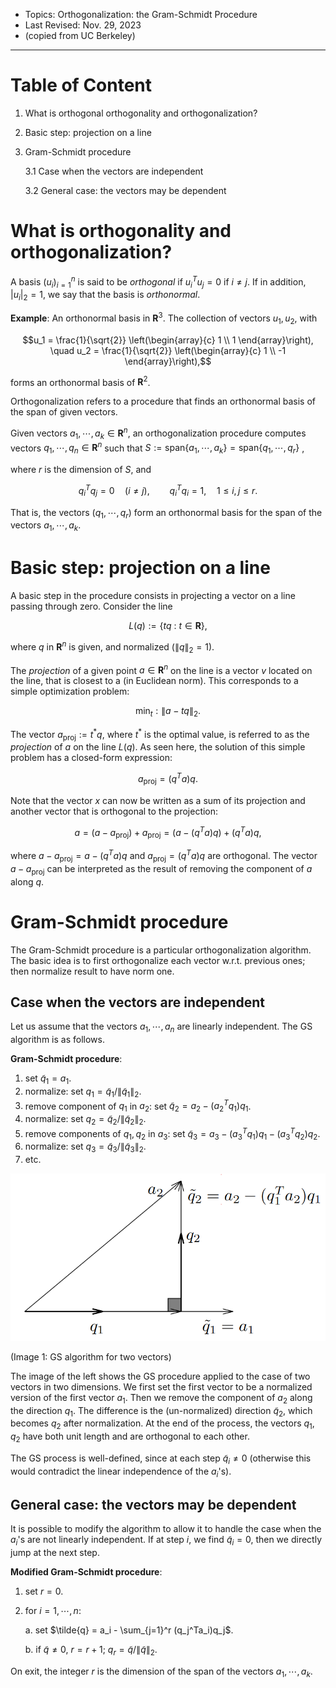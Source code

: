 - Topics: Orthogonalization: the Gram-Schmidt Procedure
- Last Revised: Nov. 29, 2023
- (copied from UC Berkeley)

---

# Table of Content
1. What is orthogonal orthogonality and orthogonalization?
2. Basic step: projection on a line
3. Gram-Schmidt procedure
   
   3.1 Case when the vectors are independent
   
   3.2 General case: the vectors may be dependent   

# What is orthogonality and orthogonalization?

A basis $(u_i)_{i=1}^n$ is said to be *orthogonal* if $u_i^Tu_j = 0$ if $i \ne j$. If in addition, $|u_i|_2 = 1$, we say that the basis is *orthonormal*.

**Example**: An orthonormal basis in $\mathbf{R}^3$. The collection of vectors ${u_1,u_2}$, with

$$u_1 = \frac{1}{\sqrt{2}} \left(\begin{array}{c} 1 \\ 1 \end{array}\right), \quad u_2 = \frac{1}{\sqrt{2}} \left(\begin{array}{c} 1 \\ -1 \end{array}\right),$$

forms an orthonormal basis of $\mathbf{R}^2$.

Orthogonalization refers to a procedure that finds an orthonormal basis of the span of given vectors. 

Given vectors $a_1,\cdots,a_k \in \mathbf{R}^n$, an orthogonalization procedure computes vectors $q_1,\cdots,q_n \in \mathbf{R}^n$ such that $S:=\text{span} \left\{ a_1, \cdots, a_k \right\} = \text{span} \left\{ q_1,\cdots, q_r \right\}$ ,

where $r$ is the dimension of $S$, and

$$q_i^Tq_j = 0 \quad (i\ne j), \qquad q_i^Tq_i = 1 , \quad 1\le i,j \le r.$$

That is, the vectors $(q_1,\cdots,q_r)$ form an orthonormal basis for the span of the vectors $a_1,\cdots,a_k$.

# Basic step: projection on a line

A basic step in the procedure consists in projecting a vector on a line passing through zero. Consider the line

$$L(q) := \left\{ tq \ :\  t \in \mathbf{R} \right\} ,$$

where $q$ in $\mathbf{R}^n$ is given, and normalized ($\|q\|_2 = 1$).

The *projection* of a given point $a \in \mathbf{R}^n$ on the line is a vector $v$ located on the line, that is closest to a (in Euclidean norm). This corresponds to a simple optimization problem:

$$\min_t : \|a - tq\|_2.$$

The vector $a_{\mathrm{proj}} := t^\ast q$, where $t^\ast$ is the optimal value, is referred to as the *projection* of $a$ on the line $L(q)$. As seen here, the solution of this simple problem has a closed-form expression:

$$a_{\mathrm{proj}} = (q^Ta) q.$$

Note that the vector $x$ can now be written as a sum of its projection and another vector that is orthogonal to the projection:

$$a = (a-a_{\text{proj}}) + a_{\text{proj}} = (a-(q^Ta)q) + (q^Ta)q,$$

where $a-a_{\text{proj}} = a-(q^Ta)q$ and $a_{\text{proj}} = (q^Ta)q$ are orthogonal. The vector $a-a_{\text{proj}}$ can be interpreted as the result of removing the component of $a$ along $q$.

# Gram-Schmidt procedure

The Gram-Schmidt procedure is a particular orthogonalization algorithm. The basic idea is to first orthogonalize each vector w.r.t. previous ones; then normalize result to have norm one.

## Case when the vectors are independent

Let us assume that the vectors $a_1,\cdots,a_n$ are linearly independent. The GS algorithm is as follows.

**Gram-Schmidt procedure**:

1. set $\tilde{q}_1 = a_1$.
2. normalize: set $q_1 = \tilde{q}_1 / \|\tilde{q}_1\|_2$.
3. remove component of $q_1$ in $a_2$: set $\tilde{q}_2 = a_2 - (a_2^Tq_1)q_1$.
4. normalize: set $q_2 = \tilde{q}_2/\|\tilde{q}_2\|_2$.
5. remove components of $q_1,q_2$ in $a_3$: set $\tilde{q}_3 = a_3 - (a_3^Tq_1)q_1 - (a_3^Tq_2)q_2$.
6. normalize: set $q_3 = \tilde{q}_3/\|\tilde{q}_3\|_2$.
7. etc.

![GS algorithm for two vectors](../images/Gram-Schmidt_2_vectors.png)  	

(Image 1: GS algorithm for two vectors)  	

The image of the left shows the GS procedure applied to the case of two vectors in two dimensions. We first set the first vector to be a normalized version of the first vector $a_1$. Then we remove the component of $a_2$ along the direction $q_1$. The difference is the (un-normalized) direction $\tilde{q}_2$, which becomes $q_2$ after normalization. At the end of the process, the vectors $q_1,q_2$ have both unit length and are orthogonal to each other.

The GS process is well-defined, since at each step $\tilde{q}_i \ne 0$ (otherwise this would contradict the linear independence of the $a_i$'s).

## General case: the vectors may be dependent

It is possible to modify the algorithm to allow it to handle the case when the $a_i$'s are not linearly independent. If at step $i$, we find $\tilde{q}_i = 0$, then we directly jump at the next step.

**Modified Gram-Schmidt procedure**:

1. set $r=0$.
2. for $i=1,\cdots,n$:
    
    a. set $\tilde{q} = a_i - \sum_{j=1}^r (q_j^Ta_i)q_j$.
    
    b. if $\tilde{q} \ne 0$, $r = r+1$; $q_r = \tilde{q}/\|\tilde{q}\|_2$.

On exit, the integer $r$ is the dimension of the span of the vectors $a_1,\cdots,a_k$.
